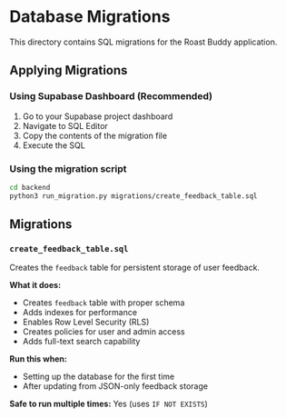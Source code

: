 # Database Migrations

This directory contains SQL migrations for the Roast Buddy application.

## Applying Migrations

### Using Supabase Dashboard (Recommended)
1. Go to your Supabase project dashboard
2. Navigate to SQL Editor
3. Copy the contents of the migration file
4. Execute the SQL

### Using the migration script
```bash
cd backend
python3 run_migration.py migrations/create_feedback_table.sql
```

## Migrations

### `create_feedback_table.sql`
Creates the `feedback` table for persistent storage of user feedback.

**What it does:**
- Creates `feedback` table with proper schema
- Adds indexes for performance
- Enables Row Level Security (RLS)
- Creates policies for user and admin access
- Adds full-text search capability

**Run this when:**
- Setting up the database for the first time
- After updating from JSON-only feedback storage

**Safe to run multiple times:** Yes (uses `IF NOT EXISTS`)


